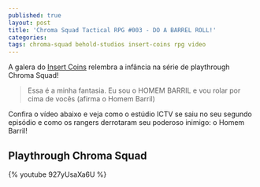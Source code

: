 ```yaml
---
published: true
layout: post
title: 'Chroma Squad Tactical RPG #003 - DO A BARREL ROLL!'
categories: 
tags: chroma-squad behold-studios insert-coins rpg video
---
```



A galera do <a href="https://www.youtube.com/channel/UC0cCb4TkyLLo3NYbNpealRA" target="_blank">Insert Coins</a>
 relembra a infância na série de playthrough Chroma Squad!

> Essa é a minha fantasia. Eu sou o HOMEM BARRIL e vou rolar por cima de vocês (afirma o Homem Barril)

 

Confira o vídeo abaixo e veja como o estúdio ICTV se saiu no seu segundo episódio e como os rangers derrotaram seu poderoso inimigo: o Homem Barril!

## Playthrough Chroma Squad
{% youtube 927yUsaXa6U %}

